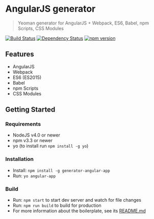 # AngularJS generator
> Yeoman generator for AngularJS + Webpack, ES6, Babel, npm Scripts, CSS Modules

[![Build Status](https://travis-ci.org/KarolAltamirano/generator-angular-app.svg?branch=master)](https://travis-ci.org/KarolAltamirano/generator-angular-app)
[![Dependency Status](https://david-dm.org/KarolAltamirano/generator-angular-app.svg)](https://david-dm.org/KarolAltamirano/generator-angular-app)
[![npm version](https://badge.fury.io/js/generator-angular-app.svg)](https://badge.fury.io/js/generator-angular-app)

## Features
- AngularJS
- Webpack
- ES6 (ES2015)
- Babel
- npm Scripts
- CSS Modules

## Getting Started
### Requirements
- NodeJS v4.0 or newer
- npm v3.3 or newer
- yo (to install run `npm install -g yo`)

### Installation
- Install: `npm install -g generator-angular-app`
- Run: `yo angular-app`

### Build
- Run: `npm start` to start dev server and watch for file changes
- Run: `npm run build` to build for production
- For more information about the boilerplate, see its [README.md](https://github.com/KarolAltamirano/generator-angular-app/blob/master/app/templates/README.md)

